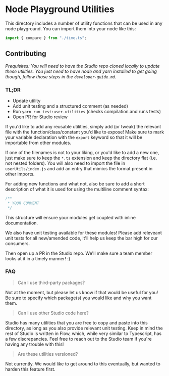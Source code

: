 # Node Playground Utilities

This directory includes a number of utility functions that can be used in any node playground. You can import them into your node like this:

```typescript
import { compare } from "./time.ts";
```

## Contributing

_Prequisites: You will need to have the Studio repo cloned locally to update these utilities. You just need to have node and yarn installed to get going though, follow those steps in the `developer-guide.md`._

### TL;DR

- Update utility
- Add unit testing and a structured comment (as needed)
- Run `yarn run test:user-utilities` (checks compilation and runs tests)
- Open PR for Studio review

If you'd like to add any reusable utilities, simply add (or tweak) the relevant file with the function/class/constant you'd like to expose! Make sure to mark your variable declaration with the `export` keyword so that it will be importable from other modules.

If one of the filenames is not to your liking, or you'd like to add a new one, just make sure to keep the `*.ts` extension and keep the directory flat (i.e. not nested folders). You will also need to import the file in `userUtils/index.js` and add an entry that mimics the format present in other imports.

For adding new functions and what not, also be sure to add a short description of what it is used for using the multiline comment syntax:

```typescript
/**
 * YOUR COMMENT
 */
```

This structure will ensure your modules get coupled with inline documentation.

We also have unit testing available for these modules! Please add releveant unit tests for all new/amended code, it'll help us keep the bar high for our consumers.

Then open up a PR in the Studio repo. We'll make sure a team member looks at it in a timely manner! :)

### FAQ

> Can I use third-party packages?

Not at the moment, but please let us know if that would be useful for you! Be sure to specify which package(s) you would like and why you want them.

> Can I use other Studio code here?

Studio has many utilities that you are free to copy and paste into this directory, as long as you also provide relevant unit testing. Keep in mind the rest of Studio is written in Flow, which, while very similar to Typescript, has a few discrepancies. Feel free to reach out to the Studio team if you're having any trouble with this!

> Are these utilities versioned?

Not currently. We would like to get around to this eventually, but wanted to harden this feature first.
